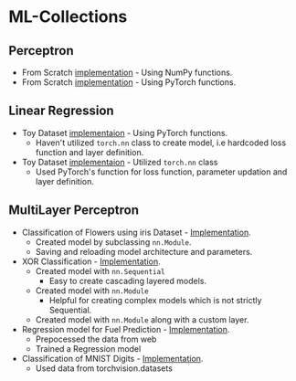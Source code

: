 # ML-Collections

## Perceptron
- From Scratch [implementation](/perceptron/Perceptron.ipynb
) - Using NumPy functions.
- From Scratch [implementation](/perceptron/Torch-Perceptron.ipynb
) - Using PyTorch functions.

## Linear Regression
- Toy Dataset [implementaion](Linear-Regression/Using-torch-operations.ipynb)  - Using PyTorch functions.
    - Haven't utilized `torch.nn` class to create model, i.e hardcoded loss function and layer definition.
- Toy Dataset [implementaion](Linear-Regression/Using-torchnn-functionalities.ipynb)  - Utilized `torch.nn` class
    - Used PyTorch's function for loss function, parameter updation and layer definition.

## MultiLayer Perceptron
- Classification of  Flowers using iris Dataset - [Implementation](/MultiLayer-Perceptron/Classifying-Iris-flowers.ipynb).
    - Created model by subclassing `nn.Module`.
    - Saving and reloading model architecture and parameters.
- XOR Classification - [Implementation](/MultiLayer-Perceptron/XOR-Classification.ipynb).
    - Created model with `nn.Sequential`
        - Easy to create cascading layered models.
    - Created model with `nn.Module`
        - Helpful for creating complex models which is not strictly Sequential.
    - Created model with `nn.Module` along with a custom layer.  
- Regression model for Fuel Prediction - [Implementation](/MultiLayer-Perceptron/Predicting-fuel-efficiency.ipynb).
    - Prepocessed the data from web
    - Trained a Regression model
- Classification of MNIST Digits - [Implementation](MultiLayer-Perceptron/Classifying-MNIST-digits.ipynb).
    - Used data from torchvision.datasets